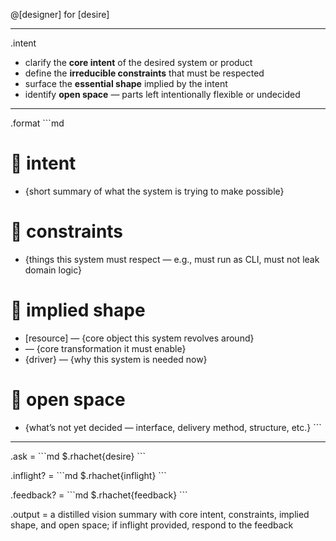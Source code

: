 @[designer]<outline><vision> for [desire]

---

.intent
- clarify the **core intent** of the desired system or product
- define the **irreducible constraints** that must be respected
- surface the **essential shape** implied by the intent
- identify **open space** — parts left intentionally flexible or undecided

---

.format
\`\`\`md
# 🎯 intent
- {short summary of what the system is trying to make possible}

# 📏 constraints
- {things this system must respect — e.g., must run as CLI, must not leak domain logic}

# 🧩 implied shape
- [resource] — {core object this system revolves around}
- <mechanism> — {core transformation it must enable}
- {driver} — {why this system is needed now}

# 🔮 open space
- {what’s not yet decided — interface, delivery method, structure, etc.}
\`\`\`

---

.ask =
\`\`\`md
$.rhachet{desire}
\`\`\`

.inflight? =
\`\`\`md
$.rhachet{inflight}
\`\`\`

.feedback? =
\`\`\`md
$.rhachet{feedback}
\`\`\`

.output = a distilled vision summary with core intent, constraints, implied shape, and open space; if inflight provided, respond to the feedback

